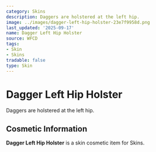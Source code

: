 ```yaml
---
category: Skins
description: Daggers are holstered at the left hip.
image: ../images/dagger-left-hip-holster-23e7f9958d.png
last_updated: '2025-09-17'
name: Dagger Left Hip Holster
source: WFCD
tags:
- Skin
- Skins
tradable: false
type: Skin
---
```


# Dagger Left Hip Holster

Daggers are holstered at the left hip.

## Cosmetic Information

**Dagger Left Hip Holster** is a skin cosmetic item for Skins.

